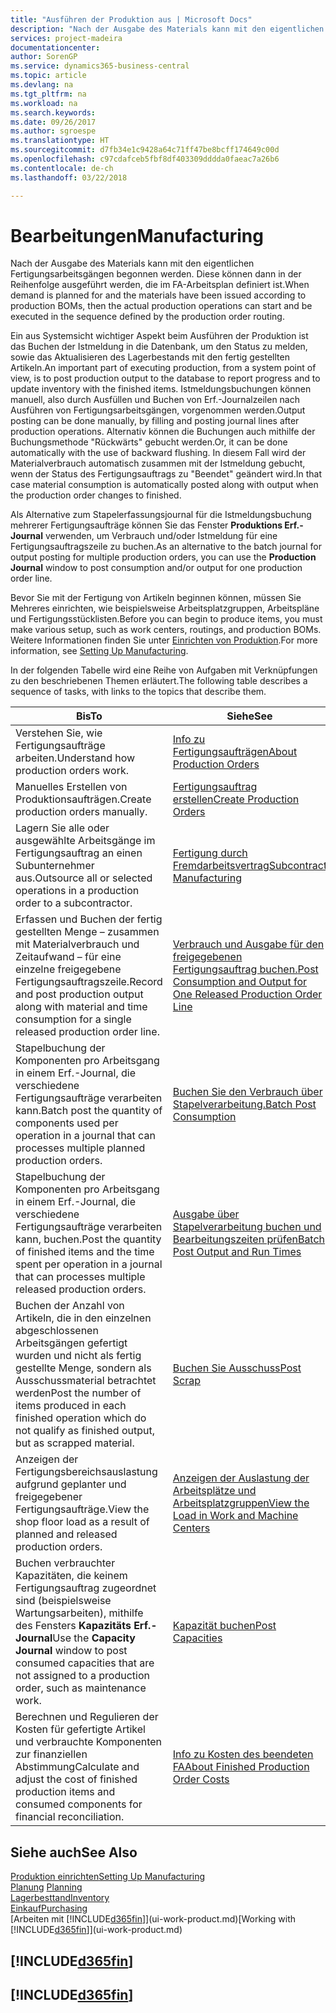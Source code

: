 ```yaml
---
title: "Ausführen der Produktion aus | Microsoft Docs"
description: "Nach der Ausgabe des Materials kann mit den eigentlichen Fertigungsarbeitsgängen begonnen werden. Diese können dann in der Reihenfolge ausgeführt werden, die im FA-Arbeitsplan definiert ist."
services: project-madeira
documentationcenter: 
author: SorenGP
ms.service: dynamics365-business-central
ms.topic: article
ms.devlang: na
ms.tgt_pltfrm: na
ms.workload: na
ms.search.keywords: 
ms.date: 09/26/2017
ms.author: sgroespe
ms.translationtype: HT
ms.sourcegitcommit: d7fb34e1c9428a64c71ff47be8bcff174649c00d
ms.openlocfilehash: c97cdafceb5fbf8df403309dddda0faeac7a26b6
ms.contentlocale: de-ch
ms.lasthandoff: 03/22/2018

---
```

# <a name="manufacturing"></a><span data-ttu-id="9fc42-103">Bearbeitungen</span><span class="sxs-lookup"><span data-stu-id="9fc42-103">Manufacturing</span></span>
<span data-ttu-id="9fc42-104">Nach der Ausgabe des Materials kann mit den eigentlichen Fertigungsarbeitsgängen begonnen werden. Diese können dann in der Reihenfolge ausgeführt werden, die im FA-Arbeitsplan definiert ist.</span><span class="sxs-lookup"><span data-stu-id="9fc42-104">When demand is planned for and the materials have been issued according to production BOMs, then the actual production operations can start and be executed in the sequence defined by the production order routing.</span></span>  

<span data-ttu-id="9fc42-105">Ein aus Systemsicht wichtiger Aspekt beim Ausführen der Produktion ist das Buchen der Istmeldung in die Datenbank, um den Status zu melden, sowie das Aktualisieren des Lagerbestands mit den fertig gestellten Artikeln.</span><span class="sxs-lookup"><span data-stu-id="9fc42-105">An important part of executing production, from a system point of view, is to post production output to the database to report progress and to update inventory with the finished items.</span></span> <span data-ttu-id="9fc42-106">Istmeldungsbuchungen können manuell, also durch Ausfüllen und Buchen von Erf.-Journalzeilen nach Ausführen von Fertigungsarbeitsgängen, vorgenommen werden.</span><span class="sxs-lookup"><span data-stu-id="9fc42-106">Output posting can be done manually, by filling and posting journal lines after production operations.</span></span> <span data-ttu-id="9fc42-107">Alternativ können die Buchungen auch mithilfe der Buchungsmethode "Rückwärts" gebucht werden.</span><span class="sxs-lookup"><span data-stu-id="9fc42-107">Or, it can be done automatically with the use of backward flushing.</span></span> <span data-ttu-id="9fc42-108">In diesem Fall wird der Materialverbrauch automatisch zusammen mit der Istmeldung gebucht, wenn der Status des Fertigungsauftrags zu "Beendet" geändert wird.</span><span class="sxs-lookup"><span data-stu-id="9fc42-108">In that case material consumption is automatically posted along with output when the production order changes to finished.</span></span>  

<span data-ttu-id="9fc42-109">Als Alternative zum Stapelerfassungsjournal für die Istmeldungsbuchung mehrerer Fertigungsaufträge können Sie das Fenster **Produktions Erf.-Journal** verwenden, um Verbrauch und/oder Istmeldung für eine Fertigungsauftragszeile zu buchen.</span><span class="sxs-lookup"><span data-stu-id="9fc42-109">As an alternative to the batch journal for output posting for multiple production orders, you can use the **Production Journal** window to post consumption and/or output for one production order line.</span></span>

<span data-ttu-id="9fc42-110">Bevor Sie mit der Fertigung von Artikeln beginnen können, müssen Sie Mehreres einrichten, wie beispielsweise Arbeitsplatzgruppen, Arbeitspläne und Fertigungsstücklisten.</span><span class="sxs-lookup"><span data-stu-id="9fc42-110">Before you can begin to produce items, you must make various setup, such as work centers, routings, and production BOMs.</span></span> <span data-ttu-id="9fc42-111">Weitere Informationen finden Sie unter [Einrichten von Produktion](production-configure-production-processes.md).</span><span class="sxs-lookup"><span data-stu-id="9fc42-111">For more information, see [Setting Up Manufacturing](production-configure-production-processes.md).</span></span>

<span data-ttu-id="9fc42-112">In der folgenden Tabelle wird eine Reihe von Aufgaben mit Verknüpfungen zu den beschriebenen Themen erläutert.</span><span class="sxs-lookup"><span data-stu-id="9fc42-112">The following table describes a sequence of tasks, with links to the topics that describe them.</span></span>   

|<span data-ttu-id="9fc42-113">**Bis**</span><span class="sxs-lookup"><span data-stu-id="9fc42-113">**To**</span></span>|<span data-ttu-id="9fc42-114">**Siehe**</span><span class="sxs-lookup"><span data-stu-id="9fc42-114">**See**</span></span>|  
|------------|-------------|  
|<span data-ttu-id="9fc42-115">Verstehen Sie, wie Fertigungsaufträge arbeiten.</span><span class="sxs-lookup"><span data-stu-id="9fc42-115">Understand how production orders work.</span></span>|[<span data-ttu-id="9fc42-116">Info zu Fertigungsaufträgen</span><span class="sxs-lookup"><span data-stu-id="9fc42-116">About Production Orders</span></span>](production-about-production-orders.md)|
|<span data-ttu-id="9fc42-117">Manuelles Erstellen von Produktionsaufträgen.</span><span class="sxs-lookup"><span data-stu-id="9fc42-117">Create production orders manually.</span></span>|[<span data-ttu-id="9fc42-118">Fertigungsauftrag erstellen</span><span class="sxs-lookup"><span data-stu-id="9fc42-118">Create Production Orders</span></span>](production-how-to-create-production-orders.md)|
|<span data-ttu-id="9fc42-119">Lagern Sie alle oder ausgewählte Arbeitsgänge im Fertigungsauftrag an einen Subunternehmer aus.</span><span class="sxs-lookup"><span data-stu-id="9fc42-119">Outsource all or selected operations in a production order to a subcontractor.</span></span>|[<span data-ttu-id="9fc42-120">Fertigung durch Fremdarbeitsvertrag</span><span class="sxs-lookup"><span data-stu-id="9fc42-120">Subcontract Manufacturing</span></span>](production-how-to-subcontract-manufacturing.md)|
|<span data-ttu-id="9fc42-121">Erfassen und Buchen der fertig gestellten Menge – zusammen mit Materialverbrauch und Zeitaufwand – für eine einzelne freigegebene Fertigungsauftragszeile.</span><span class="sxs-lookup"><span data-stu-id="9fc42-121">Record and post production output along with material and time consumption for a single released production order line.</span></span>|[<span data-ttu-id="9fc42-122">Verbrauch und Ausgabe für den freigegebenen Fertigungsauftrag buchen.</span><span class="sxs-lookup"><span data-stu-id="9fc42-122">Post Consumption and Output for One Released Production Order Line</span></span>](production-how-to-register-consumption-and-output.md)|  
|<span data-ttu-id="9fc42-123">Stapelbuchung der Komponenten pro Arbeitsgang in einem Erf.-Journal, die verschiedene Fertigungsaufträge verarbeiten kann.</span><span class="sxs-lookup"><span data-stu-id="9fc42-123">Batch post the quantity of components used per operation in a journal that can processes multiple planned production orders.</span></span>|[<span data-ttu-id="9fc42-124">Buchen Sie den Verbrauch über Stapelverarbeitung.</span><span class="sxs-lookup"><span data-stu-id="9fc42-124">Batch Post Consumption</span></span>](production-how-to-post-consumption.md)|
|<span data-ttu-id="9fc42-125">Stapelbuchung der Komponenten pro Arbeitsgang in einem Erf.-Journal, die verschiedene Fertigungsaufträge verarbeiten kann, buchen.</span><span class="sxs-lookup"><span data-stu-id="9fc42-125">Post the quantity of finished items and the time spent per operation in a journal that can processes multiple released production orders.</span></span>|[<span data-ttu-id="9fc42-126">Ausgabe über Stapelverarbeitung buchen und Bearbeitungszeiten prüfen</span><span class="sxs-lookup"><span data-stu-id="9fc42-126">Batch Post Output and Run Times</span></span>](production-how-to-post-output-quantity.md)|  
|<span data-ttu-id="9fc42-127">Buchen der Anzahl von Artikeln, die in den einzelnen abgeschlossenen Arbeitsgängen gefertigt wurden und nicht als fertig gestellte Menge, sondern als Ausschussmaterial betrachtet werden</span><span class="sxs-lookup"><span data-stu-id="9fc42-127">Post the number of items produced in each finished operation which do not qualify as finished output, but as scrapped material.</span></span>|[<span data-ttu-id="9fc42-128">Buchen Sie Ausschuss</span><span class="sxs-lookup"><span data-stu-id="9fc42-128">Post Scrap</span></span>](production-how-to-post-scrap.md)|
|<span data-ttu-id="9fc42-129">Anzeigen der Fertigungsbereichsauslastung aufgrund geplanter und freigegebener Fertigungsaufträge.</span><span class="sxs-lookup"><span data-stu-id="9fc42-129">View the shop floor load as a result of planned and released production orders.</span></span>|[<span data-ttu-id="9fc42-130">Anzeigen der Auslastung der Arbeitsplätze und Arbeitsplatzgruppen</span><span class="sxs-lookup"><span data-stu-id="9fc42-130">View the Load in Work and Machine Centers</span></span>](production-how-to-view-the-load-on-work-centers.md)|      
|<span data-ttu-id="9fc42-131">Buchen verbrauchter Kapazitäten, die keinem Fertigungsauftrag zugeordnet sind (beispielsweise Wartungsarbeiten), mithilfe des Fensters **Kapazitäts Erf.-Journal**</span><span class="sxs-lookup"><span data-stu-id="9fc42-131">Use the **Capacity Journal** window to post consumed capacities that are not assigned to a production order, such as maintenance work.</span></span>|[<span data-ttu-id="9fc42-132">Kapazität buchen</span><span class="sxs-lookup"><span data-stu-id="9fc42-132">Post Capacities</span></span>](production-how-to-post-capacities.md)|  
|<span data-ttu-id="9fc42-133">Berechnen und Regulieren der Kosten für gefertigte Artikel und verbrauchte Komponenten zur finanziellen Abstimmung</span><span class="sxs-lookup"><span data-stu-id="9fc42-133">Calculate and adjust the cost of finished production items and consumed components for financial reconciliation.</span></span>|[<span data-ttu-id="9fc42-134">Info zu Kosten des beendeten FA</span><span class="sxs-lookup"><span data-stu-id="9fc42-134">About Finished Production Order Costs</span></span>](finance-about-finished-production-order-costs.md)|  

## <a name="see-also"></a><span data-ttu-id="9fc42-135">Siehe auch</span><span class="sxs-lookup"><span data-stu-id="9fc42-135">See Also</span></span>  
[<span data-ttu-id="9fc42-136">Produktion einrichten</span><span class="sxs-lookup"><span data-stu-id="9fc42-136">Setting Up Manufacturing</span></span>](production-configure-production-processes.md)  
<span data-ttu-id="9fc42-137">[Planung](production-planning.md)    </span><span class="sxs-lookup"><span data-stu-id="9fc42-137">[Planning](production-planning.md)    </span></span>  
[<span data-ttu-id="9fc42-138">Lagerbesttand</span><span class="sxs-lookup"><span data-stu-id="9fc42-138">Inventory</span></span>](inventory-manage-inventory.md)  
[<span data-ttu-id="9fc42-139">Einkauf</span><span class="sxs-lookup"><span data-stu-id="9fc42-139">Purchasing</span></span>](purchasing-manage-purchasing.md)  
<span data-ttu-id="9fc42-140">[Arbeiten mit [!INCLUDE[d365fin](includes/d365fin_md.md)]](ui-work-product.md)</span><span class="sxs-lookup"><span data-stu-id="9fc42-140">[Working with [!INCLUDE[d365fin](includes/d365fin_md.md)]](ui-work-product.md)</span></span>

## [!INCLUDE[d365fin](includes/free_trial_md.md)]  
## [!INCLUDE[d365fin](includes/training_link_md.md)]

